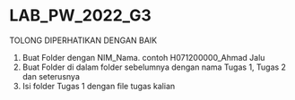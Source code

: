 # LAB_PW_2022_G3

TOLONG DIPERHATIKAN DENGAN BAIK

1. Buat Folder dengan NIM_Nama. contoh H071200000_Ahmad Jalu
2. Buat Folder di dalam folder sebelumnya dengan nama Tugas 1, Tugas 2 dan seterusnya
3. Isi folder Tugas 1 dengan file tugas kalian

